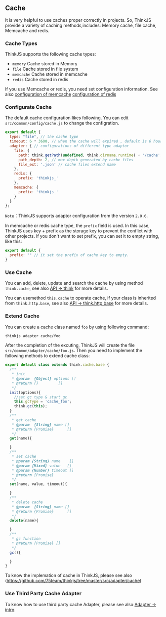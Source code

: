 ## Cache

It is very helpful to use caches proper correctly in projects. So, ThinkJS provide a variety of caching methods,includes: Memory cache, file cache, Memcache and redis. 

### Cache Types

ThinkJS supports the following cache types:

* `memory`  Cache stored in Memory
* `file`  Cache stored in file system
* `memcache` Cache stored in memcache
* `redis` Cache stored in redis

If you use Memcache or redis, you need set configuration information. See also [configuration of memcache](./config.html#memcache) [configuration of redis](./config.html#redis)

### Configurate Cache

The default cache configuration likes following. You can edit `src/common/config/cache.js` to change the configration.

```js
export default {
  type: "file", // the cache type
  timeout: 6 * 3600, // when the cache will expired , default is 6 hours.
  adapter: { // configurations of different type adaptor
    file: {
      path: think.getPath(undefined, think.dirname.runtime) + '/cache', // the path cache files put in 
      path_depth: 2, // max depth generated by cache files
      file_ext: '.json' // cache files extend name
    },
    redis: {
      prefix: 'thinkjs_'
    },
    memcache: {
      prefix: 'thinkjs_'
    }
  }
};
```

`Note`：ThinkJS supports adaptor configuration from the version `2.0.6`.

In memcache or redis cache type, the `prefix` field is used. In this case, ThinkJS uses key + prefix as the storage key to prevent the conflict with other projects. If you don't want to set prefix, you can set it to empty string, like this:

```js
export default {
  prefix: "" // it set the prefix of cache key to empty.
}
```

### Use Cache

You can add, delete, update and search the cache by using method `think.cache`, see also [API -> think](./api_think.html#toc-7d7) for more details.

You can usemethod `this.cache` to operate cache, if your class is inherited from `think.http.base`, see also [API -> think.http.base](.//api_think_http_base.html#cache-name-value-options) for more details.

### Extend Cache

You can create a cache class named `foo` by using following command:

```sh
thinkjs adapter cache/foo
```

After the completion of the excuting, ThinkJS will create the file `src/common/adapter/cache/foo.js`. Then you need to implement the following methods to extend cache class:

```js
export default class extends think.cache.base {
  /**
   * init 
   * @param  {Object} options []
   * @return {}         []
   */
  init(options){
    //set gc type & start gc
    this.gcType = 'cache_foo';
    think.gc(this);
  }
  /**
   * get cache
   * @param  {String} name []
   * @return {Promise}      []
   */
  get(name){

  }
  /**
   * set cache
   * @param {String} name    []
   * @param {Mixed} value   []
   * @param {Number} timeout []
   * @return {Promise}
   */
  set(name, value, timeout){

  }
  /**
   * delete cache
   * @param  {String} name []
   * @return {Promise}      []
   */
  delete(name){

  }
  /**
   * gc function
   * @return {Promise} []
   */
  gc(){

  }
}
```

To know the implemation of cache in ThinkJS, please see also (https://github.com/75team/thinkjs/tree/master/src/adapter/cache)

### Use Third Party Cache Adapter

To know how to use third party cache Adapter, please see also [Adapter -> intro](./adapter_intro.html#toc-e7c)
